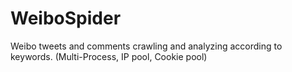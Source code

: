 # WeiboSpider
 Weibo tweets and comments crawling and analyzing according to keywords. (Multi-Process, IP pool, Cookie pool)
